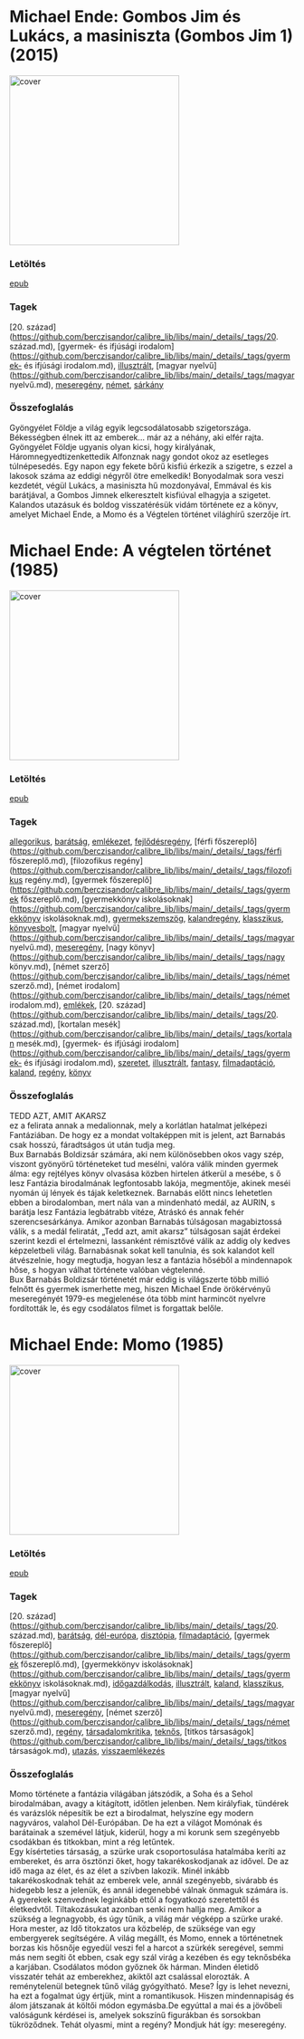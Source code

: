 # <a name="id_1492">Michael Ende: Gombos ​Jim és Lukács, a masiniszta (Gombos Jim 1) (2015)</a>
<img src="https://github.com/BercziSandor/calibre_lib/raw/main/libs/main/Michael%20Ende/Gombos%20%20Jim%20es%20Lukacs%2C%20a%20masiniszta%20%281492%29/cover.jpg" alt="cover" width="300"/>

### Letöltés
[epub](https://github.com/BercziSandor/calibre_lib/raw/main/libs/main/Michael%20Ende/Gombos%20%20Jim%20es%20Lukacs%2C%20a%20masiniszta%20%281492%29/Gombos%20%20Jim%20es%20Lukacs%2C%20a%20masini%20-%20Michael%20Ende.epub)

### Tagek
[20. század](https://github.com/berczisandor/calibre_lib/libs/main/_details/_tags/20. század.md), [gyermek- és ifjúsági irodalom](https://github.com/berczisandor/calibre_lib/libs/main/_details/_tags/gyermek- és ifjúsági irodalom.md), [illusztrált](https://github.com/berczisandor/calibre_lib/libs/main/_details/_tags/illusztrált.md), [magyar nyelvű](https://github.com/berczisandor/calibre_lib/libs/main/_details/_tags/magyar nyelvű.md), [meseregény](https://github.com/berczisandor/calibre_lib/libs/main/_details/_tags/meseregény.md), [német](https://github.com/berczisandor/calibre_lib/libs/main/_details/_tags/német.md), [sárkány](https://github.com/berczisandor/calibre_lib/libs/main/_details/_tags/sárkány.md)

### Összefoglalás
<p class="description">Gyöngyélet Földje a világ egyik legcsodálatosabb szigetországa. Békességben élnek itt az emberek… már az a néhány, aki elfér rajta. Gyöngyélet Földje ugyanis olyan kicsi, hogy királyának, Háromnegyedtizenkettedik Alfonznak nagy gondot okoz az esetleges túlnépesedés. Egy napon egy fekete bőrű kisfiú érkezik a szigetre, s ezzel a lakosok száma az eddigi négyről ötre emelkedik! Bonyodalmak sora veszi kezdetét, végül Lukács, a masiniszta hű mozdonyával, Emmával és kis barátjával, a Gombos Jimnek elkeresztelt kisfiúval elhagyja a szigetet. Kalandos utazásuk és boldog visszatérésük vidám története ez a könyv, amelyet Michael Ende, a Momo és a Végtelen történet világhírű szerzője írt.</p>


# <a name="id_353">Michael Ende: A végtelen történet (1985)</a>
<img src="https://github.com/BercziSandor/calibre_lib/raw/main/libs/main/Michael%20Ende/A%20vegtelen%20tortenet%20%28353%29/cover.jpg" alt="cover" width="300"/>

### Letöltés
[epub](https://github.com/BercziSandor/calibre_lib/raw/main/libs/main/Michael%20Ende/A%20vegtelen%20tortenet%20%28353%29/A%20vegtelen%20tortenet%20-%20Michael%20Ende.epub)

### Tagek
[allegorikus](https://github.com/berczisandor/calibre_lib/libs/main/_details/_tags/allegorikus.md), [barátság](https://github.com/berczisandor/calibre_lib/libs/main/_details/_tags/barátság.md), [emlékezet](https://github.com/berczisandor/calibre_lib/libs/main/_details/_tags/emlékezet.md), [fejlődésregény](https://github.com/berczisandor/calibre_lib/libs/main/_details/_tags/fejlődésregény.md), [férfi főszereplő](https://github.com/berczisandor/calibre_lib/libs/main/_details/_tags/férfi főszereplő.md), [filozofikus regény](https://github.com/berczisandor/calibre_lib/libs/main/_details/_tags/filozofikus regény.md), [gyermek főszereplő](https://github.com/berczisandor/calibre_lib/libs/main/_details/_tags/gyermek főszereplő.md), [gyermekkönyv iskolásoknak](https://github.com/berczisandor/calibre_lib/libs/main/_details/_tags/gyermekkönyv iskolásoknak.md), [gyermekszemszög](https://github.com/berczisandor/calibre_lib/libs/main/_details/_tags/gyermekszemszög.md), [kalandregény](https://github.com/berczisandor/calibre_lib/libs/main/_details/_tags/kalandregény.md), [klasszikus](https://github.com/berczisandor/calibre_lib/libs/main/_details/_tags/klasszikus.md), [könyvesbolt](https://github.com/berczisandor/calibre_lib/libs/main/_details/_tags/könyvesbolt.md), [magyar nyelvű](https://github.com/berczisandor/calibre_lib/libs/main/_details/_tags/magyar nyelvű.md), [meseregény](https://github.com/berczisandor/calibre_lib/libs/main/_details/_tags/meseregény.md), [nagy könyv](https://github.com/berczisandor/calibre_lib/libs/main/_details/_tags/nagy könyv.md), [német szerző](https://github.com/berczisandor/calibre_lib/libs/main/_details/_tags/német szerző.md), [német irodalom](https://github.com/berczisandor/calibre_lib/libs/main/_details/_tags/német irodalom.md), [emlékek](https://github.com/berczisandor/calibre_lib/libs/main/_details/_tags/emlékek.md), [20. század](https://github.com/berczisandor/calibre_lib/libs/main/_details/_tags/20. század.md), [kortalan mesék](https://github.com/berczisandor/calibre_lib/libs/main/_details/_tags/kortalan mesék.md), [gyermek- és ifjúsági irodalom](https://github.com/berczisandor/calibre_lib/libs/main/_details/_tags/gyermek- és ifjúsági irodalom.md), [szeretet](https://github.com/berczisandor/calibre_lib/libs/main/_details/_tags/szeretet.md), [illusztrált](https://github.com/berczisandor/calibre_lib/libs/main/_details/_tags/illusztrált.md), [fantasy](https://github.com/berczisandor/calibre_lib/libs/main/_details/_tags/fantasy.md), [filmadaptáció](https://github.com/berczisandor/calibre_lib/libs/main/_details/_tags/filmadaptáció.md), [kaland](https://github.com/berczisandor/calibre_lib/libs/main/_details/_tags/kaland.md), [regény](https://github.com/berczisandor/calibre_lib/libs/main/_details/_tags/regény.md), [könyv](https://github.com/berczisandor/calibre_lib/libs/main/_details/_tags/könyv.md)

### Összefoglalás
<div>
<p>TEDD ​AZT, AMIT AKARSZ<br>ez a felirata annak a medalionnak, mely a korlátlan hatalmat jelképezi Fantáziában. De hogy ez a mondat voltaképpen mit is jelent, azt Barnabás csak hosszú, fáradtságos út után tudja meg.<br>Bux Barnabás Boldizsár számára, aki nem különösebben okos vagy szép, viszont gyönyörű történeteket tud mesélni, valóra válik minden gyermek álma: egy rejtélyes könyv olvasása közben hirtelen átkerül a mesébe, s ő lesz Fantázia birodalmának legfontosabb lakója, megmentője, akinek meséi nyomán új lények és tájak keletkeznek. Barnabás előtt nincs lehetetlen ebben a birodalomban, mert nála van a mindenható medál, az AURIN, s barátja lesz Fantázia legbátrabb vitéze, Atráskó és annak fehér szerencsesárkánya. Amikor azonban Barnabás túlságosan magabiztossá válik, s a medál feliratát, „Tedd azt, amit akarsz” túlságosan saját érdekei szerint kezdi el értelmezni, lassanként rémisztővé válik az addig oly kedves képzeletbeli világ. Barnabásnak sokat kell tanulnia, és sok kalandot kell átvészelnie, hogy megtudja, hogyan lesz a fantázia hőséből a mindennapok hőse, s hogyan válhat története valóban végtelenné.<br>Bux Barnabás Boldizsár történetét már eddig is világszerte több millió felnőtt és gyermek ismerhette meg, hiszen Michael Ende örökérvényű meseregényét 1979-es megjelenése óta több mint harmincöt nyelvre fordították le, és egy csodálatos filmet is forgattak belőle.</p></div>


# <a name="id_1430">Michael Ende: Momo (1985)</a>
<img src="https://github.com/BercziSandor/calibre_lib/raw/main/libs/main/Michael%20Ende/Momo%20%281430%29/cover.jpg" alt="cover" width="300"/>

### Letöltés
[epub](https://github.com/BercziSandor/calibre_lib/raw/main/libs/main/Michael%20Ende/Momo%20%281430%29/Momo%20-%20Michael%20Ende.epub)

### Tagek
[20. század](https://github.com/berczisandor/calibre_lib/libs/main/_details/_tags/20. század.md), [barátság](https://github.com/berczisandor/calibre_lib/libs/main/_details/_tags/barátság.md), [dél-európa](https://github.com/berczisandor/calibre_lib/libs/main/_details/_tags/dél-európa.md), [disztópia](https://github.com/berczisandor/calibre_lib/libs/main/_details/_tags/disztópia.md), [filmadaptáció](https://github.com/berczisandor/calibre_lib/libs/main/_details/_tags/filmadaptáció.md), [gyermek főszereplő](https://github.com/berczisandor/calibre_lib/libs/main/_details/_tags/gyermek főszereplő.md), [gyermekkönyv iskolásoknak](https://github.com/berczisandor/calibre_lib/libs/main/_details/_tags/gyermekkönyv iskolásoknak.md), [időgazdálkodás](https://github.com/berczisandor/calibre_lib/libs/main/_details/_tags/időgazdálkodás.md), [illusztrált](https://github.com/berczisandor/calibre_lib/libs/main/_details/_tags/illusztrált.md), [kaland](https://github.com/berczisandor/calibre_lib/libs/main/_details/_tags/kaland.md), [klasszikus](https://github.com/berczisandor/calibre_lib/libs/main/_details/_tags/klasszikus.md), [magyar nyelvű](https://github.com/berczisandor/calibre_lib/libs/main/_details/_tags/magyar nyelvű.md), [meseregény](https://github.com/berczisandor/calibre_lib/libs/main/_details/_tags/meseregény.md), [német szerző](https://github.com/berczisandor/calibre_lib/libs/main/_details/_tags/német szerző.md), [regény](https://github.com/berczisandor/calibre_lib/libs/main/_details/_tags/regény.md), [társadalomkritika](https://github.com/berczisandor/calibre_lib/libs/main/_details/_tags/társadalomkritika.md), [teknős](https://github.com/berczisandor/calibre_lib/libs/main/_details/_tags/teknős.md), [titkos társaságok](https://github.com/berczisandor/calibre_lib/libs/main/_details/_tags/titkos társaságok.md), [utazás](https://github.com/berczisandor/calibre_lib/libs/main/_details/_tags/utazás.md), [visszaemlékezés](https://github.com/berczisandor/calibre_lib/libs/main/_details/_tags/visszaemlékezés.md)

### Összefoglalás
<div>
<p>Momo ​története a fantázia világában játszódik, a Soha és a Sehol birodalmában, avagy a kitágított, időtlen jelenben. Nem királyfiak, tündérek és varázslók népesítik be ezt a birodalmat, helyszíne egy modern nagyváros, valahol Dél-Európában. De ha ezt a világot Momónak és barátainak a szemével látjuk, kiderül, hogy a mi korunk sem szegényebb csodákban és titkokban, mint a rég letűntek. <br>Egy kísérteties társaság, a szürke urak csoportosulása hatalmába keríti az embereket, és arra ösztönzi őket, hogy takarékoskodjanak az idővel. De az idő maga az élet, és az élet a szívben lakozik. Minél inkább takarékoskodnak tehát az emberek vele, annál szegényebb, sivárabb és hidegebb lesz a jelenük, és annál idegenebbé válnak önmaguk számára is. A gyerekek szenvednek leginkább ettől a fogyatkozó szeretettől és életkedvtől. Tiltakozásukat azonban senki nem hallja meg. Amikor a szükség a legnagyobb, és úgy tűnik, a világ már végképp a szürke uraké. Hora mester, az Idő titokzatos ura közbelép, de szüksége van egy embergyerek segítségére. A világ megállt, és Momo, ennek a történetnek borzas kis hősnője egyedül veszi fel a harcot a szürkék seregével, semmi más nem segíti őt ebben, csak egy szál virág a kezében és egy teknősbéka a karjában. Csodálatos módon győznek ők hárman. Minden életidő visszatér tehát az emberekhez, akiktől azt csalással elorozták. A reménytelenül betegnek tűnő világ gyógyítható. Mese? Így is lehet nevezni, ha ezt a fogalmat úgy értjük, mint a romantikusok. Hiszen mindennapiság és álom játszanak át költői módon egymásba.De egyúttal a mai és a jövőbeli valóságunk kérdései is, amelyek sokszínű figurákban és sorsokban tükröződnek. Tehát olyasmi, mint a regény? Mondjuk hát így: meseregény.</p></div>


